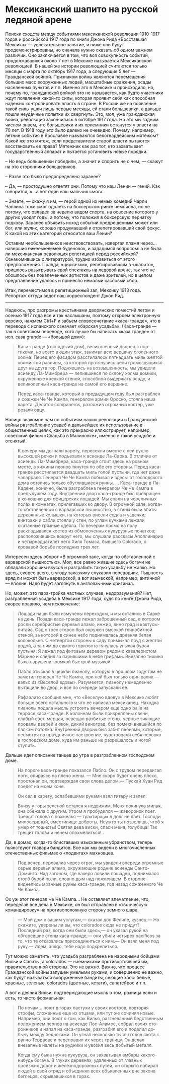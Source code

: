 # Мексиканский шапито на русской ледяной арене

Поиски сходств между событиями мексиканской революции 1910-1917 годов и российской 1917 года по  книги Джона Рида «Восставшая Мексика» — увлекательное занятие, и ниже они будут продемонстрированы, но сначала нужно сказать об одном важном различии. Оно заключается в том, что вся совокупность событий, продолжавшихся около 7 лет в Мексике называется Мексиканской революцией. В нашей же истории революцией считаются только месяцы с марта по октябрь 1917 года, а следующие 5 лет — Гражданской войной. Признаком войны являются перемещения больших масс вооруженных людей, масштабные сражения, осады населенных пунктов и т.п. Именно это в Мексике и происходило, но, почему-то, гражданской войной это не называется, как будто участники ждут появления какой-то силы, которая проявит себя как способная надежно контролировать власть в стране. В России же на появление такой силы ушли лишь первые месяцы, ей стали большевики, а дальше пошли неудачные попытки их свергнуть. Это, мол, уже гражданская война, революция закончилась в октябре 1917 года. Но это мы задним числом знаем, что большевики и их приемники останутся у власти на 70 лет. В 1918 году это было далеко не очевидно. Почему, например, летние события в Ярославле называются белогвардейским мятежом? Какой же это мятеж, если представители старой власти пытаются восстановить ее права? Мятежник как раз тот, кто захватывает государственный аппарат и пытается установить новые порядки. 

– Но ведь большевики победили, а значит и спорить не о чем, — скажут на это сторонники большевиков.

– Разве это было предопределено заранее?

– Да, — простодушно ответят они. Потому что наш Ленин — гений. Как говорится, «…а вот один наш мальчик смог».

– Знаете, — скажу я им, — герой одной из немых комедий Чарли Чаплина тоже смог одолеть на боксерском ринге чемпиона, но не потому, что овладел за неделю видом спорта, на освоение которого у других уходят годы, а потому, что положил в боксерскую перчатку подкову. Заранее объявить исход событий предрешенным может или бог, или жулик, хорошо продумавший и отрепетировавший свой фокус. К какой из этих категорий относится ваш Ленин?

Оставим необольшевиков неиствовствовать, извергая пламя через… навершия <del>пикельхельмов</del> буденовок, и зададимся вопросом: а не была ли мексиканская революция репетицией перед российской? Ознакомившись с литературой, трудно избавиться от этого предположения. Правда, «циркачам», репетировавшим в «шапито», пришлось разыгрывать свой спектакль на ледовой арене, так что не обошлось без покалеченных артистов и даже зрителей, но в целом представление удалось и принесло немалый кассовый сбор. 

Итак, переместимся в репетиционный зал, Мексику 1913 года. Репортаж оттуда ведет наш корреспондент Джон Рид.

* * *
 
Надеюсь, про разгромы крестьянами дворянских поместий летом и осенью 1917 года все и так наслышаны, поэтому откроем электронную версию, нажмем Ctrl+F и забьем словосочетание «каса-гранде», что в переводе с испанского означает «барская усадьба». (Каса-гранде — так в советском переводе, хотя лучше бы написать «каза гранде» от исп. casa grande — «большой дом»):

>Каса-гранде (господский дом), великолепный дворец с пор­тиками, но всего в один этаж, занимал всю вершину оголенно­го холма. Перед его фасадом расстилалось пятнадцать миль желтой холмистой равнины, за которой протянулись цепи гро­моздящихся друг на друга гор. Поднявшись на возвышенность, мы увидели асиенду Ла-Мимбрера — лепившиеся по склону холма домики, окруженные крепкой стеной, способной вы­держать осаду, и великолепный каса-гранде на самой его вершине.
>
> Перед каса-гранде, который в предыдущем году был раз­граблен и сожжен Че Че Кампа, генералом армии Ороско, стояла наша карета. Десяток companeros, разложив огромный костер, уже резали овцу.

Налицо знакомое нам по событиям наших революции и Гражданской войны разграбление усадеб и дальнейшее их использование в общественных целях, как это прекрасно иллюстрирует, например, советский фильм «Свадьба в Малиновке», именно в такой усадьбе и отснятый.

> К вечеру мы догнали карету, пересекли вместе с ней русло высохшей речки и подъехали к асиенде Ла-Сарка. В отличие от асиенды Ла-Мимбрера, каса-гранде стоит здесь на ровном месте, а хижины пеонов тянутся по обе его стороны. Перед каса-гранде расстилается двадцать миль голой пустыни, где
нет даже чапарраля. Генерал Че Че Кампа побывал и здесь: от господского дома остались только обуглившиеся руины.
> …
> Каса-гранде в Ла-Кадене, конечно, была разграблена ге­нералом Че Че Кампа в предыдущем году. Внутренний двор каса-гранде был превращен в конюшню для офицерских ло­шадей. Мы спали на черепичных полах в комнатах, прилегав­ших ко двору. В огромной зале, когда-то обставленной с вар­варской пышностью, в стены были вбиты деревянные колыш­ки, на которых висели седла и уздечки; винтовки и сабли сто­яли у стен, по углам кучками лежали скатанные грязные оде­яла. По вечерам прямо на полу раскладывался костер из обмолоченных кукурузных початков; расположившись вокруг него, мы слушали рассказы Аполлинарио и четырнадцатилет­ него Хиля Томаса, бывшего Colorado, о кровавой борьбе по­следних трех лет.

Интересен здесь оборот «В огромной зале, когда-то обставленной с варварской пышностью». Мол, все равно жившие здесь богачи не обладали хорошим вкусов и разграбить такую усадьбу не жалко. Но здесь, скорее всего, в угоду заказчику слукавил переводчик. Пышность вряд ли может быть варварской, а вот языческой, например, античной — вполне. Надо будет заглянуть в англоязычный оригинал.

Но, может, это пара-тройка частных случаев, недоразумений? Нет, разграбленная усадьба в Мексике 1917 года, судя по книге Джона Рида, скорее правило, чем исключение:

> Лошади наши были измучены переходом, и мы остались в Сарке на день. Позади каса-гранде лежал заброшенный сад, в котором росли серебристые деревья аламо, инжир, вино­ град и кактусы-питайа. Сад с трех сторон был окружен вы­сокой глинобитной стеной, за которой в синее небо поднима­лась древняя белая колокольня. С четвертой стороны к саду примыкал пруд с желтой водой, а за ним до самого горизонта тянулась унылая бурая пустыня. Я лежал под фиговым дере­вом рядом с кавалеристом Марино и следил за парившими в небе грифами. Внезапно тишина была нарушена громкой бы­строй музыкой.
>
> Пабло отыскал в церкви пианолу, которую в прошлом году там не заметил генерал Че Че Кампа, при ней был только один валик — вальс из «Веселой вдовы». Разумеется, пианолу немедленно вытащили во двор, и все по очереди запускали ее.
>
> Рафаэлито сообщил мне, что «Веселую вдову» в Мексике лю­бят больше всего остального и что ее написал мексиканец. Находка пианолы подала мысль устроить вечером еще одно baile на террасе каса-гранде. К колоннам были прикре­плены свечи, слабый свет, мерцая, освещал разбитые стены, черные зияющие провалы дверей и окон, дикий виноград, без помехи вившийся по балкам потолка. Внутренний дворик был забит пеонами, которые, несмотря на праздничное настроение, чувствовали себя неловко в господском доме, куда им раньше не разрешалось и ногой ступить.

Дальше идет описание танцев до утра в разграбленном господском доме.

> На пороге каса-гранде показался Пабло. Он с трудом пе­редвигал ноги, опираясь на плечо жены. — Мне скоро будет очень плохо, простонал он, под­тверждая свои слова делом.— Пускай Хуан Рид поедет на моем коне.
>
> Он сел в карету, ослабевшими руками взял гитару и запел:
>
> Внизу у горы зеленой остался я недвижим,
> Меня покинула милая, она сбежала с другим.
> Утром я пробудился — жаворонок поет.
> Трещит голова с похмелья — трактирщик в долг не дает.
> Господи милосердный, вместилище доброты,
> Неужто ты позволишь, чтоб я умер от тошноты!
> Святая дева виски, спаси меня, голубица!
> Так трещит голова и нечем опохмелиться!..

Да, в домах, когда-то блиставших изысканным убранством, теперь пьянствуют главари бандитов. Все как мы видели в многочисленных отечественных фильмах о «подвигах» махновцев.

> Под вечер, перевалив через отрог, мы увидели впереди огромные серые деревья аламо, окружающие родник асиенды Санто-Доминго. Над загоном, где вакеро ловили лошадей, поднимался столб бурой пыли, словно дым над пожарищем. В сто­роне виднелись мрачные руины каса-гранде, год назад сожжен­ного Че Че Кампа.

Ох уж этот генерал Че Че Кампа… Не оставляет впечатление, что, переделав все дела в Мексике, он был отправлен в «творческую командировку» на противоположную сторону земного шара.

> — Мой дом к вашим услугам,— сказал дон Фелипе, куз­нец.— Но скажите, уверены ли вы, что colorados сюда не при­дут? Последний раз, когда они были здесь,— он указал рукой на обгоревшие стены каса-гранде,— они убили четырех pacifi­cos за то, что те отказались присоединиться к ним.— Он взял
меня под руку.— Идем, amigo, тебе надо подкрепиться.

Тут можно заметить, что усадьба разграблена не народными бойцами Вильи и Сапаты, а colorados — наемниками противостоявшей им, правительственной стороны. Это не важно. Важно, что процесс Гражданской войны запущен умелыми руками, и совершенно не важно, как будут называться вооруженные бандиты, сеющие хаос: белые, красные, зеленые, colorados (цветные, кстати), сапатейрос и т.п.

А вот и деяния Вильи, подтверждающие мысль о том, разница если и есть, то чисто формальная:

> По ночам… поют в горах пастухи у своих костров, повторяя строфы, сложенные еще их отцами, или тут же сочиняя новые. Напри­мер, они поют о том, как Вилья, разгневанный бедственным положением пеонов на асиенде Лос-Аламос, собрал своих сто­ронников и напал на каса-гранде, разграбил его и поделил до­бычу между бедняками. Он угнал несколько тысяч голов ско­та с ранчо Террасас и переправил их через границу. Он делал внезапные налеты на рудники и увозил весь добытый металл.
>
> Когда ему была нужна кукуруза, он захватывал амбары ка­кого-нибудь богача. В глухих деревнях, удаленных от глав­ных проезжих дорог и железнодорожных путей, он открыто набирал людей в свой отряд и объединял всех объявленных вне закона беглецов, скрывавшихся в горах.










